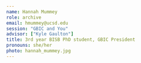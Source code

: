 ```yaml
---
name: Hannah Mummey
role: archive
email: hmummey@ucsd.edu
session: "GBIC and You"
advisor: ["Kyle Gaulton"]
title: 3rd year BISB PhD student, GBIC President
pronouns: she/her
photo: hannah_mummey.jpg
---
```

